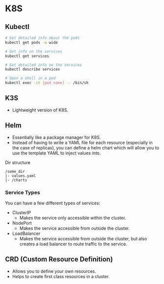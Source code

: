 # K8S

## Kubectl

```bash
# Get detailed info about the pods
kubectl get pods -o wide

# Get info on the services
kubectl get services

# Get detailed info on the services
kubectl describe services

# Open a shell in a pod
kubectl exec -it [pod_name] -- /bin/sh
```

## K3S

* Lightweight version of K8S.

## Helm

* Essentially like a package manager for K8S.
* Instead of having to write a YAML file for each resource (especially in the case of replicas), you can define a helm chart which will allow you to use the template YAML to inject values into.

Dir structure

```
/some_dir
|- values.yaml
|- /charts
```

### Service Types

You can have a few different types of services:

* ClusterIP
  * Makes the service only accessible within the cluster.
* NodePort
  * Makes the service accessible from outside the cluster.
* LoadBalancer
  * Makes the service accessible from outside the cluster, but also creates a load balancer to route traffic to the service.

## CRD (Custom Resource Definition)

* Allows you to define your own resources.
* Helps to create first class resources in a cluster.
